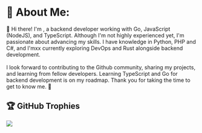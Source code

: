 # 💫 About Me:
👋 Hi there! I'm , a backend developer working with Go, JavaScript (NodeJS), and TypeScript. Although I'm not highly experienced yet, I'm passionate about advancing my skills. I have knowledge in Python, PHP and C#, and I'mxx currently exploring DevOps and Rust alongside backend development.<br><br>I look forward to contributing to the Github community, sharing my projects, and learning from fellow developers. Learning TypeScript and Go for backend development is on my roadmap. Thank you for taking the time to get to know me. 🙏



## 🏆 GitHub Trophies
![](https://github-profile-trophy.vercel.app/?username=hamidkamyab&theme=dark&no-bg=false&margin-w=8)
